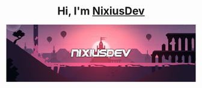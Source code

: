 <div align="center">
  <h1 align="center">Hi, I'm <a href="#">NixiusDev</a></h1>
  <img src="nixiusdev-header.gif">
</div>

